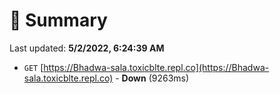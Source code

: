 # 📖 Summary
Last updated: **5/2/2022, 6:24:39 AM**

- `GET` [https://Bhadwa-sala.toxicblte.repl.co](https://Bhadwa-sala.toxicblte.repl.co) - **Down** (9263ms)
